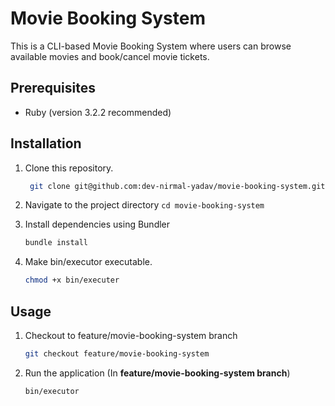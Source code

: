 # Movie Booking System

This is a CLI-based Movie Booking System where users can browse available movies and book/cancel movie tickets.

## Prerequisites

- Ruby (version 3.2.2 recommended)

## Installation

1. Clone this repository.
    ```bash
     git clone git@github.com:dev-nirmal-yadav/movie-booking-system.git
    ```
2. Navigate to the project directory
	`cd movie-booking-system`

3. Install dependencies using Bundler
    ```bash
    bundle install
    ```
4. Make bin/executor executable.
    ```bash
    chmod +x bin/executer
    ```
## Usage

1. Checkout to feature/movie-booking-system branch
    ```bash
    git checkout feature/movie-booking-system
    ```
2. Run the application (In **feature/movie-booking-system branch**)
    ```bash
    bin/executor
    ```

